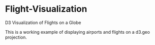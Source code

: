 Flight-Visualization
====================

D3 Visualization of Flights on a Globe

This is a working example of displaying airports and flights on a d3.geo projection. 
